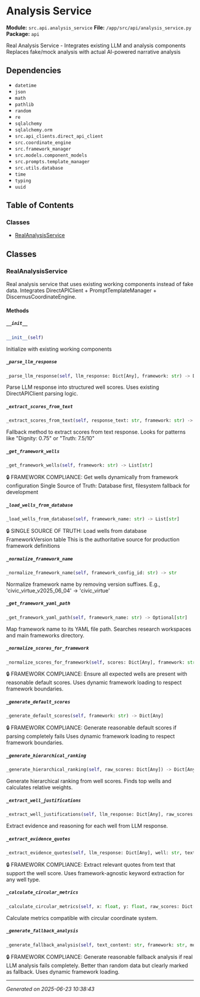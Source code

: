 # Analysis Service

**Module:** `src.api.analysis_service`
**File:** `/app/src/api/analysis_service.py`
**Package:** `api`

Real Analysis Service - Integrates existing LLM and analysis components
Replaces fake/mock analysis with actual AI-powered narrative analysis

## Dependencies

- `datetime`
- `json`
- `math`
- `pathlib`
- `random`
- `re`
- `sqlalchemy`
- `sqlalchemy.orm`
- `src.api_clients.direct_api_client`
- `src.coordinate_engine`
- `src.framework_manager`
- `src.models.component_models`
- `src.prompts.template_manager`
- `src.utils.database`
- `time`
- `typing`
- `uuid`

## Table of Contents

### Classes
- [RealAnalysisService](#realanalysisservice)

## Classes

### RealAnalysisService

Real analysis service that uses existing working components instead of fake data.
Integrates DirectAPIClient + PromptTemplateManager + DiscernusCoordinateEngine.

#### Methods

##### `__init__`
```python
__init__(self)
```

Initialize with existing working components

##### `_parse_llm_response`
```python
_parse_llm_response(self, llm_response: Dict[Any], framework: str) -> Dict[Any]
```

Parse LLM response into structured well scores.
Uses existing DirectAPIClient parsing logic.

##### `_extract_scores_from_text`
```python
_extract_scores_from_text(self, response_text: str, framework: str) -> Dict[Any]
```

Fallback method to extract scores from text response.
Looks for patterns like "Dignity: 0.75" or "Truth: 7.5/10"

##### `_get_framework_wells`
```python
_get_framework_wells(self, framework: str) -> List[str]
```

🔒 FRAMEWORK COMPLIANCE: Get wells dynamically from framework configuration
Single Source of Truth: Database first, filesystem fallback for development

##### `_load_wells_from_database`
```python
_load_wells_from_database(self, framework_name: str) -> List[str]
```

🔒 SINGLE SOURCE OF TRUTH: Load wells from database FrameworkVersion table
This is the authoritative source for production framework definitions

##### `_normalize_framework_name`
```python
_normalize_framework_name(self, framework_config_id: str) -> str
```

Normalize framework name by removing version suffixes.
E.g., 'civic_virtue_v2025_06_04' -> 'civic_virtue'

##### `_get_framework_yaml_path`
```python
_get_framework_yaml_path(self, framework_name: str) -> Optional[str]
```

Map framework name to its YAML file path.
Searches research workspaces and main frameworks directory.

##### `_normalize_scores_for_framework`
```python
_normalize_scores_for_framework(self, scores: Dict[Any], framework: str) -> Dict[Any]
```

🔒 FRAMEWORK COMPLIANCE: Ensure all expected wells are present with reasonable default scores.
Uses dynamic framework loading to respect framework boundaries.

##### `_generate_default_scores`
```python
_generate_default_scores(self, framework: str) -> Dict[Any]
```

🔒 FRAMEWORK COMPLIANCE: Generate reasonable default scores if parsing completely fails
Uses dynamic framework loading to respect framework boundaries.

##### `_generate_hierarchical_ranking`
```python
_generate_hierarchical_ranking(self, raw_scores: Dict[Any]) -> Dict[Any]
```

Generate hierarchical ranking from well scores.
Finds top wells and calculates relative weights.

##### `_extract_well_justifications`
```python
_extract_well_justifications(self, llm_response: Dict[Any], raw_scores: Dict[Any], text_content: str) -> Dict[Any]
```

Extract evidence and reasoning for each well from LLM response.

##### `_extract_evidence_quotes`
```python
_extract_evidence_quotes(self, llm_response: Dict[Any], well: str, text_content: str) -> List[str]
```

🔒 FRAMEWORK COMPLIANCE: Extract relevant quotes from text that support the well score.
Uses framework-agnostic keyword extraction for any well type.

##### `_calculate_circular_metrics`
```python
_calculate_circular_metrics(self, x: float, y: float, raw_scores: Dict[Any]) -> Dict[Any]
```

Calculate metrics compatible with circular coordinate system.

##### `_generate_fallback_analysis`
```python
_generate_fallback_analysis(self, text_content: str, framework: str, model: str, analysis_id: str, start_time: float) -> Dict[Any]
```

🔒 FRAMEWORK COMPLIANCE: Generate reasonable fallback analysis if real LLM analysis fails completely.
Better than random data but clearly marked as fallback. Uses dynamic framework loading.

---

*Generated on 2025-06-23 10:38:43*